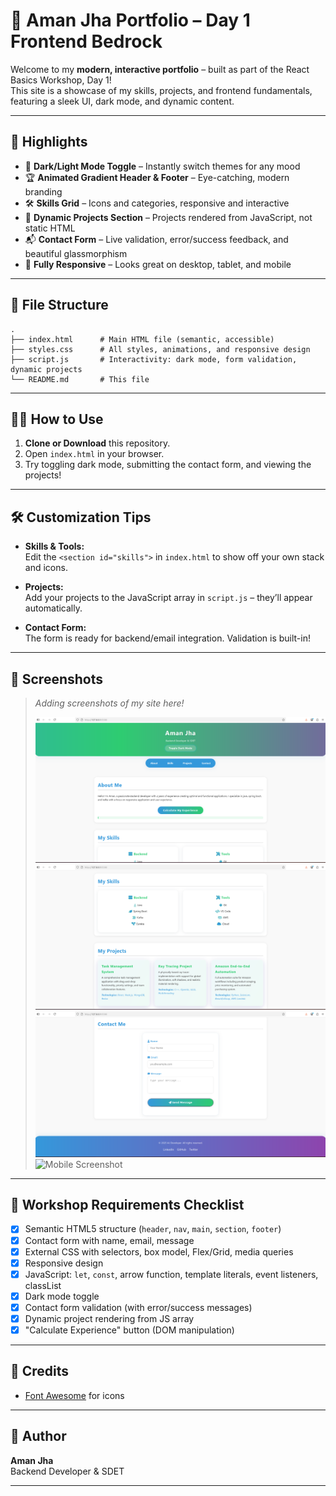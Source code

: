 # 🚀 Aman Jha Portfolio – Day 1 Frontend Bedrock

Welcome to my **modern, interactive portfolio** – built as part of the React Basics Workshop, Day 1!  
This site is a showcase of my skills, projects, and frontend fundamentals, featuring a sleek UI, dark mode, and dynamic content.

---

## 🌟 Highlights

- 🎨 **Dark/Light Mode Toggle** – Instantly switch themes for any mood
- 🏆 **Animated Gradient Header & Footer** – Eye-catching, modern branding
- 🛠️ **Skills Grid** – Icons and categories, responsive and interactive
- 💼 **Dynamic Projects Section** – Projects rendered from JavaScript, not static HTML
- 📬 **Contact Form** – Live validation, error/success feedback, and beautiful glassmorphism
- 📱 **Fully Responsive** – Looks great on desktop, tablet, and mobile

---

## 📂 File Structure

```
.
├── index.html      # Main HTML file (semantic, accessible)
├── styles.css      # All styles, animations, and responsive design
├── script.js       # Interactivity: dark mode, form validation, dynamic projects
└── README.md       # This file
```

---

## 🧑‍💻 How to Use

1. **Clone or Download** this repository.
2. Open `index.html` in your browser.
3. Try toggling dark mode, submitting the contact form, and viewing the projects!

---

## 🛠️ Customization Tips

- **Skills & Tools:**  
  Edit the `<section id="skills">` in `index.html` to show off your own stack and icons.

- **Projects:**  
  Add your projects to the JavaScript array in `script.js` – they’ll appear automatically.

- **Contact Form:**  
  The form is ready for backend/email integration. Validation is built-in!

---

## 📸 Screenshots

> _Adding screenshots of my site here!_
>
> ![Desktop Screenshot](Screenshots/page_1.png)  
> ![Screenshot 2](Screenshots/page_2.png)  
> ![Screenshot 3](Screenshots/page_3.png)
> ![Mobile Screenshot](./screenshot-mobile.png)

---

## 📝 Workshop Requirements Checklist

- [x] Semantic HTML5 structure (`header`, `nav`, `main`, `section`, `footer`)
- [x] Contact form with name, email, message
- [x] External CSS with selectors, box model, Flex/Grid, media queries
- [x] Responsive design
- [x] JavaScript: `let`, `const`, arrow function, template literals, event listeners, classList
- [x] Dark mode toggle
- [x] Contact form validation (with error/success messages)
- [x] Dynamic project rendering from JS array
- [x] "Calculate Experience" button (DOM manipulation)

---

## 🙏 Credits

- [Font Awesome](https://fontawesome.com/) for icons

---

## 👤 Author

**Aman Jha**  
Backend Developer & SDET

---

